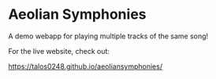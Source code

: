 # Aeolian Symphonies
A demo webapp for playing multiple tracks of the same song!

For the live website, check out:

https://talos0248.github.io/aeoliansymphonies/
